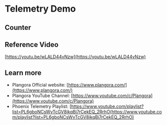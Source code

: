 # Telemetry Demo
## Counter

## Reference Video
[https://youtu.be/wLALD44vNzw](https://youtu.be/wLALD44vNzw)

## Learn more

  * Plangora Official website: [https://www.plangora.com/](https://www.plangora.com/)
  * Plangora YouTube Channel: [https://www.youtube.com/c/Plangora](https://www.youtube.com/c/Plangora)
  * Phoenix Telemetry Playlist: [https://www.youtube.com/playlist?list=PL6gboNCsWvTcGV8ikqBi7rCekEQ_2RrhO(https://www.youtube.com/playlist?list=PL6gboNCsWvTcGV8ikqBi7rCekEQ_2RrhO)
